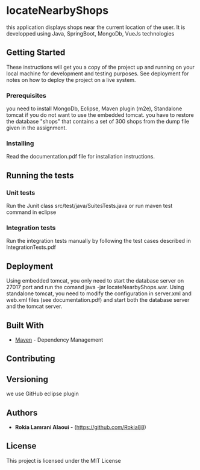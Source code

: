 # locateNearbyShops
this application displays shops near the current location of the user. It is developped using Java, SpringBoot, MongoDb, VueJs  technologies

## Getting Started

These instructions will get you a copy of the project up and running on your local machine for development and testing purposes. See deployment for notes on how to deploy the project on a live system.

### Prerequisites

you need to install MongoDb, Eclipse, Maven plugin (m2e), Standalone tomcat if you do not want to use the embedded tomcat. you have to restore the database "shops" that contains a set of 300 shops from the dump file given in the assignment.

### Installing

Read the documentation.pdf file for installation instructions.


## Running the tests

### Unit tests

Run the Junit class  src/test/java/SuitesTests.java or run maven test command in eclipse

### Integration tests

Run the integration tests manually by following the test cases described in IntegrationTests.pdf

## Deployment

Using embedded tomcat, you only need to start the database server on 27017 port and run the comand java -jar locateNearbyShops.war.
Using standalone tomcat, you need to modify the configuration in server.xml and web.xml files (see documentation.pdf) and start both the database server and the tomcat server.

## Built With

* [Maven](https://maven.apache.org/) - Dependency Management

## Contributing

## Versioning

we use GitHub eclipse plugin

## Authors

* **Rokia Lamrani Alaoui** - (https://github.com/Rokia88)

## License

This project is licensed under the MIT License

